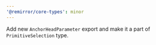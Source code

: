 ```yaml
---
'@remirror/core-types': minor
---
```


Add new `AnchorHeadParameter` export and make it a part of `PrimitiveSelection` type.
